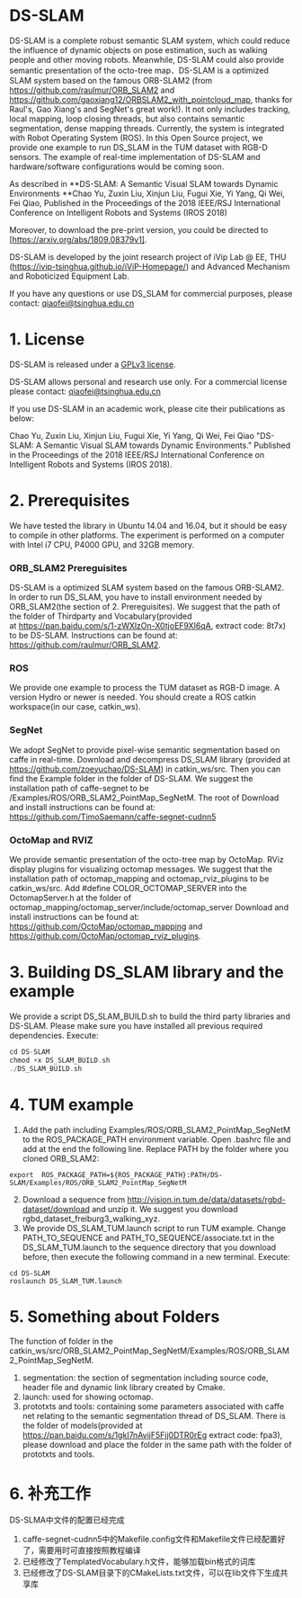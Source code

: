 # **DS-SLAM**

DS-SLAM is a complete robust semantic SLAM system, which could reduce the influence of dynamic objects on pose estimation, such as walking people and other moving robots. Meanwhile, DS-SLAM could also provide semantic presentation of the octo-tree map．DS-SLAM is a optimized SLAM system based on the famous ORB-SLAM2 (from https://github.com/raulmur/ORB_SLAM2 and https://github.com/gaoxiang12/ORBSLAM2_with_pointcloud_map, thanks for Raul's, Gao Xiang's and SegNet's great work!). It not only includes tracking, local mapping, loop closing threads, but also contains semantic segmentation, dense mapping threads. Currently, the system is integrated with Robot Operating System (ROS). In this Open Source project, we provide one example to run DS_SLAM in the TUM dataset with RGB-D sensors. The example of real-time implementation of DS-SLAM and hardware/software configurations would be coming soon.

As described in **DS-SLAM: A Semantic Visual SLAM towards Dynamic Environments **Chao Yu, Zuxin Liu, Xinjun Liu, Fugui Xie, Yi Yang, Qi Wei, Fei  Qiao, Published in the Proceedings of  the 2018 IEEE/RSJ International Conference on Intelligent Robots and Systems (IROS 2018) 

Moreover, to download the pre-print version, you could be directed to [https://arxiv.org/abs/1809.08379v1].

DS-SLAM is developed by the joint research project of iVip Lab @ EE, THU (https://ivip-tsinghua.github.io/iViP-Homepage/) and Advanced Mechanism and Roboticized Equipment Lab.

If you have any questions or use DS_SLAM for commercial purposes, please contact: qiaofei@tsinghua.edu.cn

# 1. License

DS-SLAM is released under a  [GPLv3 license](https://github.com/zoeyuchao/DS-SLAM/blob/master/LICENSE).

DS-SLAM allows personal and research use only. For a commercial license please contact: qiaofei@tsinghua.edu.cn

If you use DS-SLAM in an academic work, please cite their publications as below:

Chao Yu, Zuxin Liu, Xinjun Liu, Fugui Xie, Yi Yang, Qi Wei, Fei Qiao "DS-SLAM: A Semantic Visual SLAM towards Dynamic Environments." Published in the Proceedings of the 2018 IEEE/RSJ International Conference on Intelligent Robots and Systems (IROS 2018). 

# 2. Prerequisites

We have tested the library in Ubuntu 14.04 and 16.04, but it should be easy to compile in other platforms. The experiment is performed on a computer with Intel i7 CPU, P4000 GPU, and 32GB memory.

### ORB_SLAM2 Prereguisites

DS-SLAM is a optimized SLAM system based on the famous ORB-SLAM2. In order to run DS_SLAM, you have to install environment needed by ORB_SLAM2(the section of 2. Prereguisites). We suggest that the path of the folder of Thirdparty and Vocabulary(provided at <https://pan.baidu.com/s/1-zWXlzOn-X0tjoEF9XI6qA>, extract code: 8t7x) to be DS-SLAM. Instructions can be found at: https://github.com/raulmur/ORB_SLAM2.

### ROS

We provide one example to process the TUM dataset as RGB-D image. A version Hydro or newer is needed. You should create a ROS catkin workspace(in our case, catkin_ws).

### SegNet

We adopt SegNet to provide pixel-wise semantic segmentation based on caffe in real-time. Download and decompress DS_SLAM library (provided at https://github.com/zoeyuchao/DS-SLAM) in catkin_ws/src. Then you can find the Example folder in the folder of DS-SLAM. We suggest the installation path of caffe-segnet to be /Examples/ROS/ORB_SLAM2_PointMap_SegNetM. The root of Download and install instructions can be found at: https://github.com/TimoSaemann/caffe-segnet-cudnn5

### OctoMap and RVIZ

We provide semantic presentation of the octo-tree map by OctoMap. RViz display plugins for visualizing octomap messages. We suggest that the installation path of octomap_mapping and octomap_rviz_plugins to be catkin_ws/src. Add #define COLOR_OCTOMAP_SERVER into the OctomapServer.h at the folder of  octomap_mapping/octomap_server/include/octomap_server Download and install instructions can be found at: https://github.com/OctoMap/octomap_mapping and https://github.com/OctoMap/octomap_rviz_plugins.    

# 3. Building DS_SLAM library and the example

We provide a script DS_SLAM_BUILD.sh to build the third party libraries and DS-SLAM. Please make sure you have installed all previous required dependencies. Execute:

```c++
cd DS-SLAM
chmod +x DS_SLAM_BUILD.sh
./DS_SLAM_BUILD.sh
```

# 4. TUM example

1. Add the path including Examples/ROS/ORB_SLAM2_PointMap_SegNetM to the ROS_PACKAGE_PATH            environment variable. Open .bashrc file and add at the end the following line. Replace PATH by the folder where you cloned ORB_SLAM2:

```
export  ROS_PACKAGE_PATH=${ROS_PACKAGE_PATH}:PATH/DS-SLAM/Examples/ROS/ORB_SLAM2_PointMap_SegNetM
```

2. Download a sequence from http://vision.in.tum.de/data/datasets/rgbd-dataset/download and unzip it. We suggest you download rgbd_dataset_freiburg3_walking_xyz.
3. We provide DS_SLAM_TUM.launch script to run TUM example. Change PATH_TO_SEQUENCE and  PATH_TO_SEQUENCE/associate.txt in the DS_SLAM_TUM.launch to the sequence directory that you download before, then  execute the following command in a new terminal. Execute:

```
cd DS-SLAM
roslaunch DS_SLAM_TUM.launch 
```

# 5. Something about Folders

The function of folder in the catkin_ws/src/ORB_SLAM2_PointMap_SegNetM/Examples/ROS/ORB_SLAM2_PointMap_SegNetM.

1. segmentation: the section of segmentation including source code, header file and dynamic link library created by Cmake.
2. launch: used for showing octomap.
3. prototxts and tools: containing some parameters associated with caffe net relating to the semantic segmentation thread of DS_SLAM. There is the folder of models(provided at https://pan.baidu.com/s/1gkI7nAvijF5Fjj0DTR0rEg extract code: fpa3), please download and place the folder in the same path with the folder of prototxts and tools.

# 6. 补充工作
DS-SLMA中文件的配置已经完成
1. caffe-segnet-cudnn5中的Makefile.config文件和Makefile文件已经配置好了，需要用时可直接按照教程编译
2. 已经修改了TemplatedVocabulary.h文件，能够加载bin格式的词库
3. 已经修改了DS-SLAM目录下的CMakeLists.txt文件，可以在lib文件下生成共享库



